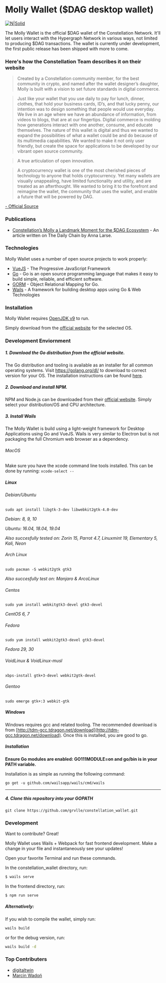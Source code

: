 # Molly Wallet ($DAG desktop wallet)

[![N|Solid](https://i.ibb.co/pKC9WMs/2020-02-06-1649x916-scrot.png)](https://constellationnetwork.io/technology/molly-wallet/)

The Molly Wallet is the official $DAG wallet of the Constellation Network. It'll let users interact with the Hypergraph Network in various ways, not limited to producing $DAG transactions. The wallet is currently under development, the first public release has been shipped with more to come.

### Here's how the Constellation Team describes it on their website

>Created by a Constellation community member, for the best community in crypto, and named after the wallet designer’s daughter, Molly is built with a vision to set future standards in digital commerce.

>Just like your wallet that you use daily to pay for lunch, dinner, clothes, that hold your business cards, ID’s, and that lucky penny, our intention was to design something that people would use everyday. We live in an age where we have an abundance of information, from videos to blogs, that are at our fingertips. Digital commerce is molding how generations interact with one another, consume, and educate themselves. The nature of this wallet is digital and thus we wanted to expand the possibilities of what a wallet could be and do because of its multimedia capabilities. We wanted to make it not only user friendly, but create the space for applications to be developed by our vibrant open source community.

>A true articulation of open innovation. 

>A cryptocurrency wallet is one of the most cherished pieces of technology to anyone that holds cryptocurrency. Yet many wallets are visually unappealing, have limited functionality and utility, and are treated as an afterthought. We wanted to bring it to the forefront and reimagine the wallet, the community that uses the wallet, and enable a future that will be powered by DAG.

[- Official Source](https://constellationnetwork.io/technology/molly-wallet/)

### Publications

* [Constellation’s Molly a Landmark Moment for the $DAG Ecosystem](https://thedailychain.com/constellations-molly-a-landmark-moment-for-the-dag-ecosystem/) - An article written on The Daily Chain by Anna Larse.

### Technologies

Molly Wallet uses a number of open source projects to work properly:

* [VueJS](https://vuejs.org) - The Progressive JavaScript Framework
* [Go](https://golang.org) - Go is an open source programming language that makes it easy to build simple, reliable, and efficient software.
* [GORM](https://gorm.io) - Object Relational Mapping for Go.
* [Wails](https://wails.app/) - A framework for building desktop apps using Go & Web Technologies

### Installation

Molly Wallet requires [OpenJDK v9](https://java.com/) to run.

Simply download from the [official website](https://constellationnetwork.io/technology/molly-wallet/) for the selected OS.

### Development Enviornment

##### 1. Download the Go distribution from the official website.

   The Go distribution and tooling is available as an installer for all common operating systems.
   Visit <https://golang.org/dl/> to download to correct version for your OS. The installation instructions can be found [here](https://golang.org/doc/install).

##### 2. Download and install NPM.

   NPM and Node.js can be downloaded from their [official website](https://nodejs.org/en/download/). Simply select your distribution/OS and CPU architecture. 

##### 3. Install Wails
  
   The Molly Wallet is build using a light-weight framework for Desktop Applications using Go and VueJS. Wails is very similar to Electron but is not packaging the full Chromium web browser as a dependency.


###### MacOS

  Make sure you have the xcode command line tools installed. This can be done by running:
  `xcode-select --`
   
##### Linux
###### Debian/Ubuntu

`sudo apt install libgtk-3-dev libwebkit2gtk-4.0-dev`

_Debian: 8, 9, 10_

_Ubuntu: 16.04, 18.04, 19.04_

 _Also succesfully tested on: Zorin 15, Parrot 4.7, Linuxmint 19, Elementary 5, Kali, Neon_

###### Arch Linux

`sudo pacman -S webkit2gtk gtk3`

_Also succesfully test on: Manjaro & ArcoLinux_

###### Centos

`sudo yum install webkitgtk3-devel gtk3-devel`

_CentOS 6, 7_

###### Fedora

`sudo yum install webkit2gtk3-devel gtk3-devel`

 _Fedora 29, 30_
 
###### VoidLinux & VoidLinux-musl

`xbps-install gtk+3-devel webkit2gtk-devel`

   ###### Gentoo

`sudo emerge gtk+:3 webkit-gtk`

 ##### Windows

 Windows requires gcc and related tooling. The recommended download is from [http://tdm-gcc.tdragon.net/download](http://tdm-gcc.tdragon.net/download). Once this is installed, you are good to go.

   ##### Installation

 **Ensure Go modules are enabled: GO111MODULE=on and go/bin is in your PATH variable.**

 Installation is as simple as running the following command:
 
 `go get -u github.com/wailsapp/wails/cmd/wails`
  
---

##### 4. Clone this repository into your GOPATH

   `git clone https://github.com/grvlle/constellation_wallet.git`

### Development

Want to contribute? Great!

Molly Wallet uses Wails + Webpack for fast frontend development.
Make a change in your file and instantaneously see your updates!

Open your favorite Terminal and run these commands.

In the constellation_wallet directory, run:
```sh
$ wails serve
```

In the frontend directory, run:
```sh
$ npm run serve
```

##### Alternatively:
If you wish to compile the wallet, simply run:
```sh
wails build
```
or for the debug version, run:
```sh
wails build -d
```

### Top Contributers
* [digitaltwin](https://github.com/digitaltwinnn)
* [Marcin Wadoń](https://github.com/marcinwadon)

